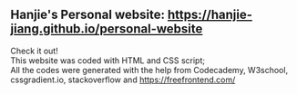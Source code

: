 ## Hanjie's Personal website: https://hanjie-jiang.github.io/personal-website
Check it out! <br>
This website was coded with HTML and CSS script; <br>
All the codes were generated with the help from Codecademy, W3school, cssgradient.io, stackoverflow and https://freefrontend.com/
